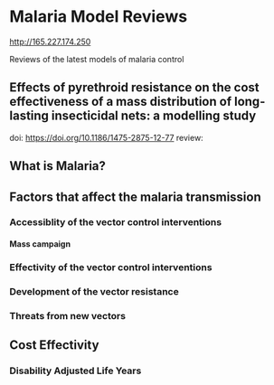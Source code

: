 # Malaria Model Reviews

http://165.227.174.250

Reviews of the latest models of malaria control

## Effects of pyrethroid resistance on the cost effectiveness of a mass distribution of long-lasting insecticidal nets: a modelling study
doi: https://doi.org/10.1186/1475-2875-12-77
review:

## What is Malaria?

## Factors that affect the malaria transmission

### Accessiblity of the vector control interventions
#### Mass campaign
### Effectivity of the vector control interventions
### Development of the vector resistance
### Threats from new vectors

## Cost Effectivity
### Disability Adjusted Life Years
